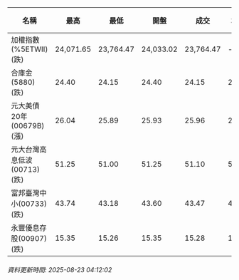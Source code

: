 | 名稱 | 最高 | 最低 | 開盤 | 成交 | 均價 | 成交金額(億) | 昨收 | 漲跌幅 | 漲跌 | 總量 | 昨量 | 振幅 |
| -------- | -------- | -------- | -------- |-------- | -------- | -------- |-------- |-------- |-------- | -------- | -------- |-------- |
|加權指數(%5ETWII) (跌)|24,071.65|23,764.47|24,033.02|23,764.47|-|3,602.89|23,962.13|0.82%|197.66|6,510,360|0|1.28%|
|合庫金(5880) (跌)|24.40|24.15|24.40|24.15|24.23|2.93|24.45|1.23%|0.30|12,098|4,761|1.02%|
|元大美債20年(00679B) (漲)|26.04|25.89|25.93|25.96|25.98|12.12|25.95|0.04%|0.01|46,674|34,682|0.58%|
|元大台灣高息低波(00713) (跌)|51.25|51.00|51.25|51.10|51.12|2.43|51.25|0.29%|0.15|4,755|4,637|0.49%|
|富邦臺灣中小(00733) (跌)|43.74|43.18|43.60|43.47|43.48|0.318|43.54|0.16%|0.07|731|1,156|1.29%|
|永豐優息存股(00907) (跌)|15.35|15.26|15.35|15.28|15.28|0.099|15.32|0.26%|0.04|645|787|0.59%|
###### 資料更新時間: 2025-08-23 04:12:02